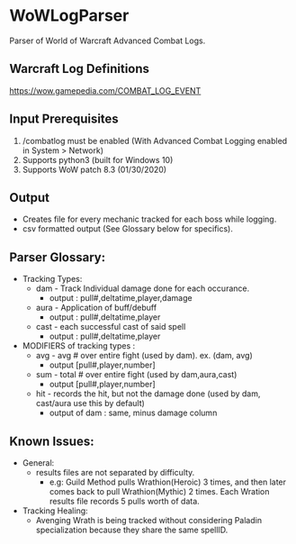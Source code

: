 # WoWLogParser
Parser of World of Warcraft Advanced Combat Logs.

## Warcraft Log Definitions 

https://wow.gamepedia.com/COMBAT_LOG_EVENT

## Input Prerequisites
1. /combatlog must be enabled (With Advanced Combat Logging enabled in System > Network)
2. Supports python3 (built for Windows 10)
3. Supports WoW patch 8.3 (01/30/2020)

## Output
- Creates file for every mechanic tracked for each boss while logging.
- csv formatted output (See Glossary below for specifics).

## Parser Glossary:
- Tracking Types:
  - dam - Track Individual damage done for each occurance.
    - output : pull#,deltatime,player,damage
  -	aura - Application of buff/debuff
    - output : pull#,deltatime,player
  - cast - each successful cast of said spell
    - output : pull#,deltatime,player
-	MODIFIERS of tracking types :
	-	avg - avg # over entire fight (used by dam). ex. (dam, avg) 
		- output [pull#,player,number]
	-	sum - total # over entire fight (used by dam,aura,cast)
		- output [pull#,player,number]
	-	hit - records the hit, but not the damage done (used by dam, cast/aura use this by default)
		- output of dam : same, minus damage column
		
## Known Issues:
- General:
  - results files are not separated by difficulty.
    - e.g: Guild Method pulls Wrathion(Heroic) 3 times, and then later comes back to pull Wrathion(Mythic) 2 times. Each Wration results file records 5 pulls worth of data.
- Tracking Healing: 
  - Avenging Wrath is being tracked without considering Paladin specialization because they share the same spellID.
  
